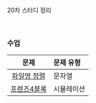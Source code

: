 20차 스터디 정리

<br />

### 수업
|문제|문제 유형|
|:--:|:-------|
|[파일명 정렬](https://programmers.co.kr/learn/courses/30/lessons/17686)|문자열|
|[프렌즈4블록](https://programmers.co.kr/learn/courses/30/lessons/17679)|시뮬레이션|
